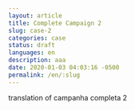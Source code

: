 ```yaml
---
layout: article
title: Complete Campaign 2
slug: case-2
categories: case
status: draft
languages: en
description: aaa
date: 2020-01-03 04:03:16 -0500
permalink: /en/:slug
---
```

translation of campanha completa 2
